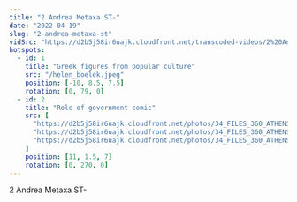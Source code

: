 ```yaml
---
title: "2 Andrea Metaxa ST-"
date: "2022-04-19"
slug: "2-andrea-metaxa-st"
vidSrc: "https://d2b5j58ir6uajk.cloudfront.net/transcoded-videos/2%20Andrea%20Metaxa%20ST-.mp4"
hotspots:
  - id: 1
    title: "Greek figures from popular culture"
    src: "/helen_boelek.jpeg"
    position: [-10, 8.5, 7.5]
    rotation: [0, 79, 0]
  - id: 2
    title: "Role of government comic"
    src: [
      "https://d2b5j58ir6uajk.cloudfront.net/photos/34_FILES_360_ATHENS_EXARCHIA/2%20ANDREA%20METAXA%20ST/PHOTOS/20%20Andrea%20Metaxa%20ST%20-%202%20Andrea%20Metaxa%20ST%20%2814%29.jpg",
      "https://d2b5j58ir6uajk.cloudfront.net/photos/34_FILES_360_ATHENS_EXARCHIA/2%20ANDREA%20METAXA%20ST/PHOTOS/20%20Andrea%20Metaxa%20ST%20-%202%20Andrea%20Metaxa%20ST%20%2813%29.jpg",
      "https://d2b5j58ir6uajk.cloudfront.net/photos/34_FILES_360_ATHENS_EXARCHIA/2%20ANDREA%20METAXA%20ST/PHOTOS/20%20Andrea%20Metaxa%20ST%20-%202%20Andrea%20Metaxa%20ST%20%2812%29.jpg"
    ]
    position: [11, 1.5, 7]
    rotation: [0, 270, 0]
---
```


2 Andrea Metaxa ST-
